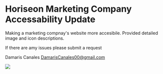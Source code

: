# Horiseon Marketing Company Accessability Update


Making a marketing compnay's website more accesibile. Provided detailed image and icon descriptions. 


If there are amy issues please submit a request

Damaris Canales 
DamarisCanales00@gmail.com


<img src="./assets/images/HoriseonWebpage.png"></img>